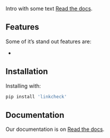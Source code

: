 Intro with some text [Read the docs](https://linkcheck.readthedocs.io/en/latest/).

## Features

Some of it’s stand out features are:

-

## Installation

Installing with:

```bash
pip install 'linkcheck'
```

## Documentation

Our documentation is on [Read the docs](https://linkcheck.readthedocs.io/en/latest/linkcheck/getting_started/index.html).

